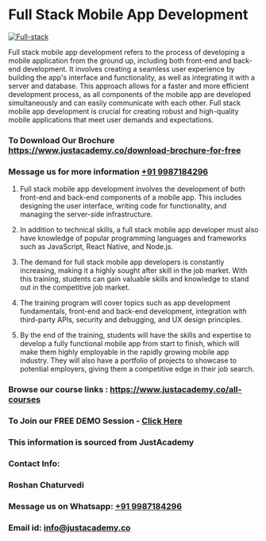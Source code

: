 # Full Stack Mobile App Development

[![Full-stack](https://justacademy.co/storage2/program_images/1704700371.webp)](https://justacademy.co/program-detail/full-stack-web-development)

Full stack mobile app development refers to the process of developing a mobile application from the ground up, including both front-end and back-end development. It involves creating a seamless user experience by building the app's interface and functionality, as well as integrating it with a server and database. This approach allows for a faster and more efficient development process, as all components of the mobile app are developed simultaneously and can easily communicate with each other. Full stack mobile app development is crucial for creating robust and high-quality mobile applications that meet user demands and expectations.
### To Download Our Brochure https://www.justacademy.co/download-brochure-for-free
### Message us for more information [+91 9987184296](https://api.whatsapp.com/send?phone=919987184296)
1) Full stack mobile app development involves the development of both front-end and back-end components of a mobile app. This includes designing the user interface, writing code for functionality, and managing the server-side infrastructure.

2) In addition to technical skills, a full stack mobile app developer must also have knowledge of popular programming languages and frameworks such as JavaScript, React Native, and Node.js.

3) The demand for full stack mobile app developers is constantly increasing, making it a highly sought after skill in the job market. With this training, students can gain valuable skills and knowledge to stand out in the competitive job market.

4) The training program will cover topics such as app development fundamentals, front-end and back-end development, integration with third-party APIs, security and debugging, and UX design principles.

5) By the end of the training, students will have the skills and expertise to develop a fully functional mobile app from start to finish, which will make them highly employable in the rapidly growing mobile app industry. They will also have a portfolio of projects to showcase to potential employers, giving them a competitive edge in their job search.

### Browse our course links : https://www.justacademy.co/all-courses 
### To Join our FREE DEMO Session - [Click Here](https://www.justacademy.co/register-for-course-demo)

### This information is sourced from JustAcademy
### Contact Info:
### Roshan Chaturvedi
### Message us on Whatsapp: [+91 9987184296](https://api.whatsapp.com/send?phone=919987184296)
### Email id: [info@justacademy.co](mailto:info@justacademy.co)
                    
